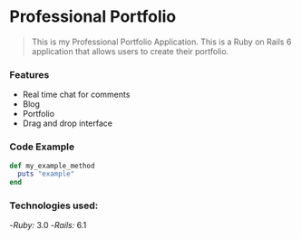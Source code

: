 # Professional Portfolio

>This is my Professional Portfolio Application. This is a Ruby on Rails 6 application that allows users to create their portfolio.

### Features

- Real time chat for comments
- Blog
- Portfolio
- Drag and drop interface

### Code Example

```Ruby
def my_example_method
  puts "example"
end
```

### Technologies used:

-_Ruby:_ 3.0
-_Rails:_ 6.1
